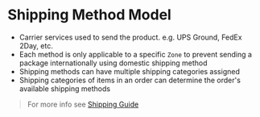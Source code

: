 # Shipping Method Model
* Carrier services used to send the product. e.g. UPS Ground, FedEx 2Day, etc.
* Each method is only applicable to a specific `Zone` to prevent sending a package internationally
using domestic shipping method
* Shipping methods can have multiple shipping categories assigned
* Shipping categories of items in an order can determine the order's available shipping methods

> For more info see [Shipping Guide](process_shipping.md)
